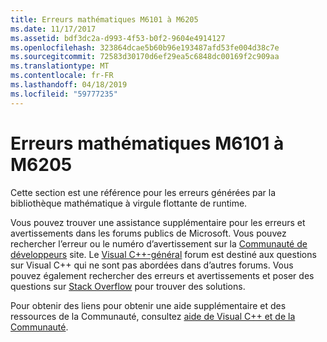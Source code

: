 ```yaml
---
title: Erreurs mathématiques M6101 à M6205
ms.date: 11/17/2017
ms.assetid: bdf3dc2a-d993-4f53-b0f2-9604e4914127
ms.openlocfilehash: 323864dcae5b60b96e193487afd53fe004d38c7e
ms.sourcegitcommit: 72583d30170d6ef29ea5c6848dc00169f2c909aa
ms.translationtype: MT
ms.contentlocale: fr-FR
ms.lasthandoff: 04/18/2019
ms.locfileid: "59777235"
---
```

# <a name="math-errors-m6101-through-m6205"></a>Erreurs mathématiques M6101 à M6205

Cette section est une référence pour les erreurs générées par la bibliothèque mathématique à virgule flottante de runtime.

Vous pouvez trouver une assistance supplémentaire pour les erreurs et avertissements dans les forums publics de Microsoft. Vous pouvez rechercher l’erreur ou le numéro d’avertissement sur la [Communauté de développeurs](https://developercommunity.visualstudio.com) site. Le [Visual C++-général](https://social.msdn.microsoft.com/Forums/vstudio/home?forum=vcgeneral) forum est destiné aux questions sur Visual C++ qui ne sont pas abordées dans d’autres forums. Vous pouvez également rechercher des erreurs et avertissements et poser des questions sur [Stack Overflow](http://stackoverflow.com/) pour trouver des solutions.

Pour obtenir des liens pour obtenir une aide supplémentaire et des ressources de la Communauté, consultez [aide de Visual C++ et de la Communauté](../../overview/visual-cpp-help-and-community.md).